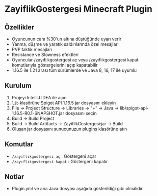 # ZayiflikGostergesi Minecraft Plugin

## Özellikler
- Oyuncunun canı %30'un altına düştüğünde uyarı verir
- Yanma, düşme ve yaratık saldırılarında özel mesajlar
- PVP taktik mesajları
- Resistance ve Slowness efektleri
- Oyuncular /zayıflıkgostergesi aç veya /zayıflıkgostergesi kapat komutlarıyla göstergelerini açıp kapatabilir
- 1.16.5 ile 1.21 arası tüm sürümlerde ve Java 8, 16, 17 ile uyumlu

## Kurulum
1. Projeyi IntelliJ IDEA ile açın
2. `lib` klasörüne Spigot API 1.16.5 jar dosyasını ekleyin
3. File → Project Structure → Libraries → "+" → Java → lib/spigot-api-1.16.5-R0.1-SNAPSHOT.jar dosyasını seçin
4. Build → Build Project
5. Build → Build Artifacts → ZayiflikGostergesi:jar → Build
6. Oluşan jar dosyasını sunucunuzun plugins klasörüne atın

## Komutlar
- `/zayıflıkgostergesi aç` : Göstergeni açar
- `/zayıflıkgostergesi kapat` : Göstergeni kapatır

## Notlar
- Plugin.yml ve ana Java dosyası aşağıda gösterildiği gibi olmalıdır. 